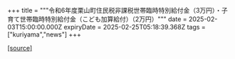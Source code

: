+++
title = """令和6年度栗山町住民税非課税世帯臨時特別給付金（3万円）・子育て世帯臨時特別給付金（こども加算給付）（2万円）"""
date = 2025-02-03T15:00:00.000Z
expiryDate = 2025-02-25T05:18:39.368Z
tags = ["kuriyama","news"]
+++


[[source]](https://www.town.kuriyama.hokkaido.jp/soshiki/39/30177.html)
